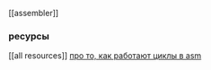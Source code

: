 [[assembler]]
### ресурсы
[[all resources]]
[про то, как работают циклы в asm](https://www.youtube.com/watch?v=ZYJIakkcLYw)
